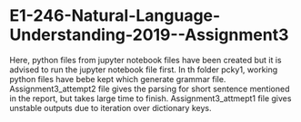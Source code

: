 # E1-246-Natural-Language-Understanding-2019--Assignment3
Here, python files from jupyter notebook files have been created but it is advised to run the jupyter notebook file first.
In th folder pcky1, working python files have bebe kept which generate grammar file.
Assignment3_attempt2 file gives the parsing for short sentence mentioned in the report, but takes large time to finish. 
Assignment3_attmept1 file gives unstable outputs due to iteration over dictionary keys.
